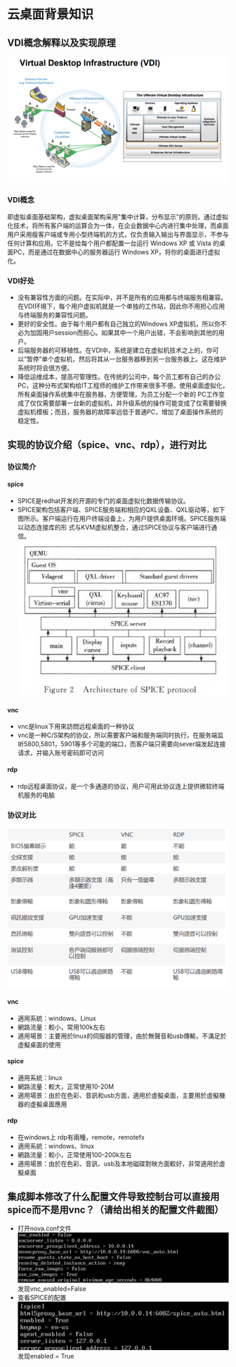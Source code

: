 # 云桌面背景知识

## VDI概念解释以及实现原理
![](images/vdi_grap.png) 
### VDI概念
即虚拟桌面基础架构，虚拟桌面架构采用"集中计算，分布显示"的原则，通过虚拟化技术，将所有客户端的运算合为一体，在企业数据中心内进行集中处理，而桌面用户采用瘦客户端或专用小型终端机的方式，仅负责输入输出与界面显示，不参与任何计算和应用。它不是给每个用户都配置一台运行 Windows XP 或 Vista 的桌面PC，而是通过在数据中心的服务器运行 Windows XP，将你的桌面进行虚拟化。
### VDI好处
- 没有兼容性方面的问题。在实际中，并不是所有的应用都与终端服务相兼容。在VDI环境下，每个用户虚拟机就是一个单独的工作站，因此你不用担心应用与终端服务的兼容性问题。
- 更好的安全性。由于每个用户都有自己独立的Windows XP虚拟机，所以你不必为加固用户session而担心。如果其中一个用户出错，不会影响到其他的用户。
- 后端服务器的可移植性。在VDI中，系统是建立在虚拟机技术之上的，你可以“暂停”单个虚拟机，然后将其从一台服务器移到另一台服务器上。这在维护系统时将会很方便。
- 降低运维成本，提高可管理性。在传统的公司中，每个员工都有自己的办公PC，这种分布式架构给IT工程师的维护工作带来很多不便。使用桌面虚拟化，所有桌面操作系统集中在服务器，方便管理，为员工分配一个新的 PC工作变成了仅仅需要部署一台新的虚拟机，并升级系统的操作可能变成了仅需要替换虚拟机模板；而且，服务器的故障率远低于普通PC，增加了桌面操作系统的稳定性。

## 实现的协议介绍（spice、vnc、rdp），进行对比
### 协议简介
#### spice
- SPICE是redhat开发的开源的专门的桌面虚拟化数据传输协议。 
- SPICE架构包括客户端、SPICE服务端和相应的QXL设备、QXL驱动等，如下图所示。客户端运行在用户终端设备上，为用户提供桌面环境。SPICE服务端以动态连接库的形  式与KVM虚拟机整合，通过SPICE协议与客户端进行通信。
  ![](images/spice.png)  
#### vnc
- vnc是linux下用來訪問远程桌面的一种协议
- vnc是一种C/S架构的协议，所以需要客户端和服务端同时执行，在服务端监听5800,5801，5901等多个可能的端口，而客户端只需要向sever端发起连接请求，并输入账号密码即可访问
#### rdp
- rdp远程桌面协议，是一个多通道的协议，用户可用此协议连上提供微软终端机服务的电脑
### 协议对比
![](images/protocol_comparision.png)  
#### vnc
- 適用系統：windows、Linux
- 網路流量：較小，常用100k左右
- 適用場景：主要用於linux的伺服器的管理，由於無聲音和usb傳輸，不滿足於虛擬桌面的使用
#### spice
- 適用系統：linux
- 網路流量：較大，正常使用10-20M
- 適用場景：由於在色彩、音訊和usb方面，適用於虛擬桌面，主要用於虛擬機器的虛擬桌面應用
#### rdp
- 在windows上 rdp有兩種，remote，remotefx
- 適用系統：windows、linux
- 網路流量：較小，正常使用100-200k左右
- 適用場景：由於在色彩、音訊、usb及本地磁碟對映方面較好，非常適用於虛擬桌面

## 集成脚本修改了什么配置文件导致控制台可以直接用spice而不是用vnc？（请给出相关的配置文件截图）
- 打开nova.conf文件
  ![](images/vns_setting.png)   
  发现vnc_enabled=False  
- 查看SPICE的配置
  ![](images/spice_setting.png)   
  发现enabled = True
